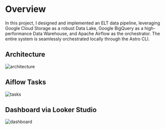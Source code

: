 Overview
========

In this project, I designed and implemented an ELT data pipeline, leveraging Google Cloud Storage as a robust Data Lake, Google BigQuery as a high-performance Data Warehouse, and Apache Airflow as the orchestrator. The entire system is seamlessly orchestrated locally through the Astro CLI.

## Architecture
![architecture](/retail_de_project/images/elt_diagram.png)

## Aiflow Tasks
![tasks](/retail_de_project/images/data_pipeline.png)

## Dashboard via Looker Studio
![dashboard](/retail_de_project/images/dashboard.png)

